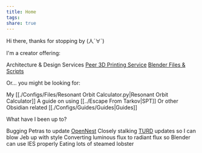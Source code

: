 ```yaml
---
title: Home
tags: 
share: true
---
```

Hi there, thanks for stopping by (人´∀\`)


I'm a creator offering:

Architecture & Design Services 
[Peer 3D Printing Service](bit.ly/45WKQSC) 
[Blender Files & Scripts](https://30salt.gumroad.com/) 


Or... you might be looking for:

My [[./Configs/Files/Resonant Orbit Calculator.py|Resonant Orbit Calculator]] 
A guide on using [[../Escape From Tarkov|SPT]] 
Or other Obsidian related [[./Configs/Guides/Guides|Guides]] 


What have I been up to?

Bugging Petras to update [OpenNest](https://discourse.mcneel.com/t/opennest-for-rhino8-plugin-update/183261/33?u=yifu_ding)
Closely stalking [TURD](https://forum.kerbalspaceprogram.com/topic/174188-112x-textures-unlimited-recolour-depot/) updates so I can blow Jeb up with style
Converting luminous flux to radiant flux so Blender can use IES properly
Eating lots of steamed lobster